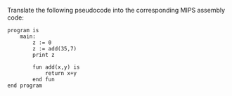 Translate the following pseudocode into the corresponding MIPS assembly code:

```
program is
    main:
        z := 0
        z := add(35,7)
        print z

        fun add(x,y) is
            return x+y
        end fun
end program
```
